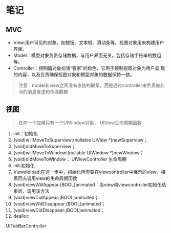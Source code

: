 # 笔记
## MVC
+ View:用户可见的对象，如按钮、文本框、滑动条等。视图对象用来构建用户界面。
+ Model：模型对象负责存储数据，与用户界面无关。包括存储字符串的数组等。
+ Controller：控制器对象扮演“管家”的角色，它用于控制视图对象为用户呈
现的内容，以及负责确保视图对象和模型对象的数据保持一致。
> 注意：model和view之间没有直接的联系，而是通过controller来负责彼此间的消息发送和传递数据

## 视图
> 任何一个应用只有一个UIWindow对象， 
UIView生命周期函数
1. init：初始化
2. (void)willMoveToSuperview:(nullable UIView *)newSuperview；
3. (void)didMoveToSuperview；
4. (void)willMoveToWindow:(nullable UIWindow *)newWindow；
5.  (void)didMoveToWindow；
UIViewController 生命周期
1. init:初始化
2. Viewdidload:在这一步中，初始化所有要在viewcontroller中展示的view，接着回去调用view的生命周期函数
3. (void)viewWillAppear:(BOOL)animated：当view和viewcontroller初始化结束后，调用该方法
4. (void)viewDidAppear:(BOOL)animated；
5. (void)viewWillDisappear:(BOOL)animated；
6.  (void)viewDidDisappear:(BOOL)animated；
7. dealloc

UITabBarController
